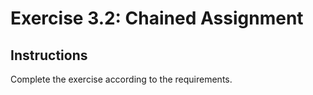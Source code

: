 # Exercise 3.2: Chained Assignment

## Instructions

Complete the exercise according to the requirements.
